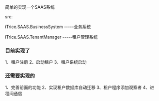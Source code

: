 简单的实现一个SAAS系统

src:

  iTrice.SAAS.BusinessSystem  -----业务系统
  
  iTrice.SAAS.TenantManager   -----租户管理系统
  
### 目前实现了
  1、租户注册
  2、启动租户
  3、租户系统启动
  
 
### 还需要实现的
  1、完善前面的功能
  2、实现租户数据库自动迁移
  3、租户程序添加观察者
  4、进程间通信
